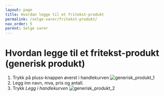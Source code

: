 ```yaml
---
layout: page
title: Hvordan legge til et fritekst-produkt
permalink: /selge-varer/fritekst-produkt/
nav_order: 5
parent: Selge varer
---
```


# Hvordan legge til et fritekst-produkt (generisk produkt)


1. Trykk på pluss-knappen øverst i handlekurven
![generisk_produkt_1](/pos-doc/assets/images/generisk_produkt_1.jpg)
2. Legg inn navn, mva, pris og antall.
3. Trykk _Legg i handlekurven_
![generisk_produkt_2](/pos-doc/assets/images/generisk_produkt_2.jpg)
